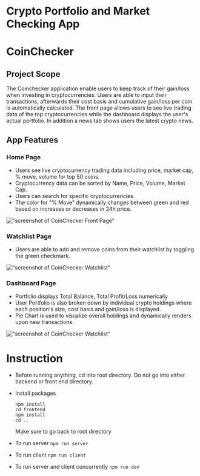 Crypto Portfolio and Market Checking App
=========

# CoinChecker

## Project Scope
The Coinchecker application enable users to keep track of their gain/loss when investing in cryptocurrencies. Users are able to input their 
transactions, afterwards their cost basis and cumulative gain/loss per coin is automatically calculated. The front page allows users to see live trading data of the 
top cryptocurrencies while the dashboard displays the user's actual portfolio. In addition a news tab shows users the latest crypto news.

## App Features


### Home Page
- Users see live cryptocurrency trading data including price, market cap, % move, volume for top 50 coins.
- Cryptocurrency data can be sorted by Name, Price, Volume, Market Cap.
- Users can search for specific cryptocurrencies.
- The color for "% Move" dynamically changes between green and red based on increases or decreases in 24h price.

!["screenshot of CoinChecker Front Page"](https://github.com/Davichavix/CoinChecker/blob/feature/README/docs/CoinChecker_FrontPage.png)

### Watchlist Page
- Users are able to add and remove coins from their watchlist by toggling the green checkmark.

!["screenshot of CoinChecker Watchlist"](https://github.com/Davichavix/CoinChecker/blob/feature/README/docs/Watch_list_screenshot.png)

### Dashboard Page
- Portfolio displays Total Balance, Total Profit/Loss numerically
- User Portfolio is also broken down by individual crypto holdings where each position's size, cost basis and gain/loss is displayed.
- Pie Chart is used to visualize overall holdings and dynamically renders upon new transactions.

!["screenshot of CoinChecker Watchlist"](https://github.com/Davichavix/CoinChecker/blob/feature/README/docs/Crypto_portfolio_dashboard_screenshot.png)


# Instruction
* Before running anything, cd into root directory. Do not go into either backend or front end directory.
* Install packages
  ``` 
  npm install 
  cd frontend 
  npm install
  cd ..
  ```
  Make sure to go back to root directory

* To run server
  ` npm run server `
* To run client
  ` npm run client `
* To run server and client concurrently
  ` npm run dev `